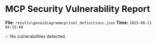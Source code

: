 # MCP Security Vulnerability Report
**File:** `results\genaidiagrammcp\tool_definitions.json`
**Time:** `2025-06-21 04:15:48`

✅ No vulnerabilities detected.